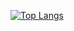 [![Top Langs](https://github-readme-stats.vercel.app/api/top-langs/?username=oscarito9410&hide=java,css,javascript,html)](https://github.com/oscarito9410/github-readme-stats)
